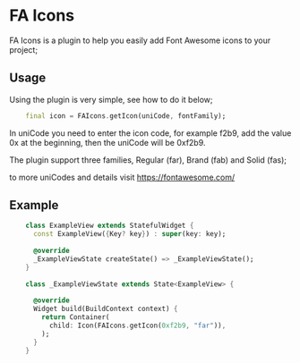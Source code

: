 # FA Icons

FA Icons is a plugin to help you easily add Font Awesome icons to your project;

## Usage

Using the plugin is very simple, see how to do it below;

```dart
    final icon = FAIcons.getIcon(uniCode, fontFamily);
```
In uniCode you need to enter the icon code, for example f2b9,
add the value 0x at the beginning, then the uniCode will be 0xf2b9.

The plugin support three families, Regular (far), Brand (fab) and Solid (fas);

to more uniCodes and details visit https://fontawesome.com/

## Example

```dart
    class ExampleView extends StatefulWidget {
      const ExampleView({Key? key}) : super(key: key);
    
      @override
      _ExampleViewState createState() => _ExampleViewState();
    }
    
    class _ExampleViewState extends State<ExampleView> {
    
      @override
      Widget build(BuildContext context) {
        return Container(
          child: Icon(FAIcons.getIcon(0xf2b9, "far")),
        );
      }
    }
```